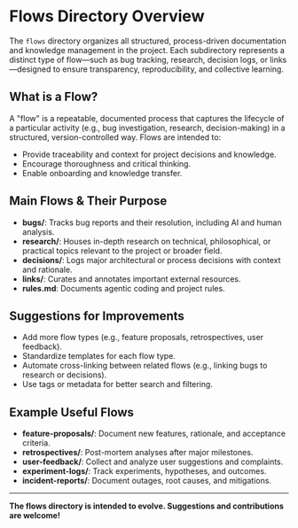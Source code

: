 # Flows Directory Overview

The `flows` directory organizes all structured, process-driven documentation and knowledge management in the project. Each subdirectory represents a distinct type of flow—such as bug tracking, research, decision logs, or links—designed to ensure transparency, reproducibility, and collective learning.

## What is a Flow?
A "flow" is a repeatable, documented process that captures the lifecycle of a particular activity (e.g., bug investigation, research, decision-making) in a structured, version-controlled way. Flows are intended to:
- Provide traceability and context for project decisions and knowledge.
- Encourage thoroughness and critical thinking.
- Enable onboarding and knowledge transfer.

## Main Flows & Their Purpose
- **bugs/**: Tracks bug reports and their resolution, including AI and human analysis.
- **research/**: Houses in-depth research on technical, philosophical, or practical topics relevant to the project or broader field.
- **decisions/**: Logs major architectural or process decisions with context and rationale.
- **links/**: Curates and annotates important external resources.
- **rules.md**: Documents agentic coding and project rules.

## Suggestions for Improvements
- Add more flow types (e.g., feature proposals, retrospectives, user feedback).
- Standardize templates for each flow type.
- Automate cross-linking between related flows (e.g., linking bugs to research or decisions).
- Use tags or metadata for better search and filtering.

## Example Useful Flows
- **feature-proposals/**: Document new features, rationale, and acceptance criteria.
- **retrospectives/**: Post-mortem analyses after major milestones.
- **user-feedback/**: Collect and analyze user suggestions and complaints.
- **experiment-logs/**: Track experiments, hypotheses, and outcomes.
- **incident-reports/**: Document outages, root causes, and mitigations.

---

**The flows directory is intended to evolve. Suggestions and contributions are welcome!**

